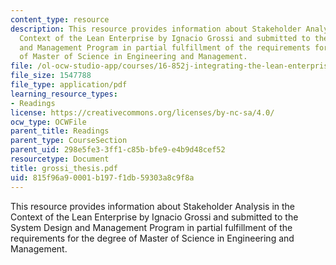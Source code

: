 ```yaml
---
content_type: resource
description: This resource provides information about Stakeholder Analysis in the
  Context of the Lean Enterprise by Ignacio Grossi and submitted to the System Design
  and Management Program in partial fulfillment of the requirements for the degree
  of Master of Science in Engineering and Management.
file: /ol-ocw-studio-app/courses/16-852j-integrating-the-lean-enterprise-fall-2005/815f96a90001b197f1db59303a8c9f8a_grossi_thesis.pdf
file_size: 1547788
file_type: application/pdf
learning_resource_types:
- Readings
license: https://creativecommons.org/licenses/by-nc-sa/4.0/
ocw_type: OCWFile
parent_title: Readings
parent_type: CourseSection
parent_uid: 298e5fe3-3ff1-c85b-bfe9-e4b9d48cef52
resourcetype: Document
title: grossi_thesis.pdf
uid: 815f96a9-0001-b197-f1db-59303a8c9f8a
---
```

This resource provides information about Stakeholder Analysis in the Context of the Lean Enterprise by Ignacio Grossi and submitted to the System Design and Management Program in partial fulfillment of the requirements for the degree of Master of Science in Engineering and Management.